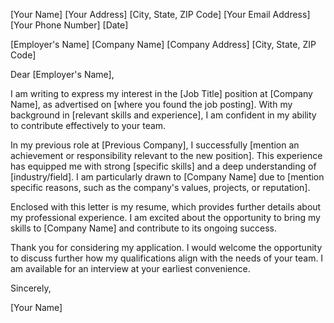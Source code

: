 [Your Name]
[Your Address]
[City, State, ZIP Code]
[Your Email Address]
[Your Phone Number]
[Date]

[Employer's Name]
[Company Name]
[Company Address]
[City, State, ZIP Code]

Dear [Employer's Name],

I am writing to express my interest in the [Job Title] position at [Company Name], as advertised on [where you found the job posting]. With my background in [relevant skills and experience], I am confident in my ability to contribute effectively to your team.

In my previous role at [Previous Company], I successfully [mention an achievement or responsibility relevant to the new position]. This experience has equipped me with strong [specific skills] and a deep understanding of [industry/field]. I am particularly drawn to [Company Name] due to [mention specific reasons, such as the company's values, projects, or reputation].

Enclosed with this letter is my resume, which provides further details about my professional experience. I am excited about the opportunity to bring my skills to [Company Name] and contribute to its ongoing success.

Thank you for considering my application. I would welcome the opportunity to discuss further how my qualifications align with the needs of your team. I am available for an interview at your earliest convenience.

Sincerely,

[Your Name]
